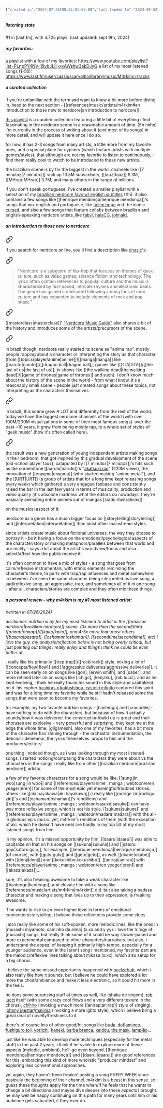 ```yaml
---
{"created in":"2024-07-26T08:22:01-03:00","last tended to":"2024-09-03T17:32:24-03:00","tags":["artist","music","geek","🌱"],"dg-publish":true,"permalink":"/references/music/artists/m4rkim/","dgPassFrontmatter":true,"created":"2024-07-26T08:22:01.867-03:00","updated":"2024-09-04T13:44:15.342-03:00"}
---
```


##### listening stats

#1 in [last.fm], with 4.725 plays. (last updated: sept 9th, 2024)

##### my favorites:

a playlist with a few of my favorites: https://www.youtube.com/playlist?list=PLnpPY4NV-19ybJLIjj-xxAWshw3abDJyG
a list of my most listened songs (1-50): https://www.last.fm/user/cassiuscarvalho/library/music/M4rkim/+tracks

##### a curated collection

if you're unfamiliar with the term and want to know a bit more before diving in, head to the next section - [[references/music/artists/m4rkim#an introduction to those new to nerdcore\|an introduction to nerdcore]].

[this playlist](https://www.youtube.com/playlist?list=PLnpPY4NV-19wZVhLOaKkPcCEMlNWTu9cL) is a curated collection featuring a little bit of everything i find fascinating in the nerdcore scene in a reasonable amount of time. (5h hehe) i'm currently in the process of writing about it (and most of its songs) in more detail, and will update it here once i do so.

for now, it has 2-3 songs from many artists, a little more from my favorite ones, and a special place for cyphers (which feature artists with multiple genres/styles), that although are not my favorite to listen to continuously, i find them really cool to watch to be introduced to these new artists.

the brazilian scene is by far the biggest in the world. channels like [[7 minutoz\|7 minutoz]] rack up 13.5M subscribers, [[tauz\|tauz]] 9.3M, [[MHrap\|MHrap]] 3.7M, and many others in the range of millions.

if you don't speak portuguese, i've created a smaller playlist with a selection of my [brazilian nerdcore favs w/ english subtitles](https://www.youtube.com/playlist?list=PLnpPY4NV-19wm7ng19wDQXLnlYKnEPIT1) (Xh). it also contains a few songs like [[henrique mendonça\|henrique mendonça]]'s songs that mix english and portuguese, like [fallen hope](https://www.youtube.com/watch?v=s8G1Qa3vZ2Q) and the iconic [cursed](https://www.youtube.com/watch?v=n3h4Fx-2bvE), and also a few songs that feature collabs between brazilian and english-speaking nerdcore artists, like [fabvl](https://www.youtube.com/watch?v=iUM3YdqwgPg), [halaCG](https://www.youtube.com/watch?v=mslaAj0cyEA), [johnald](https://www.youtube.com/watch?v=sFOZI6aKspk).

##### an introduction to those new to nerdcore


<div class="transclusion internal-embed is-loaded"><a class="markdown-embed-link" href="/writings/the-evolution-of-my-weird-relationship-with-music-and-the-origins-of-my-occult-references/#d415ce" aria-label="Open link"><svg xmlns="http://www.w3.org/2000/svg" width="24" height="24" viewBox="0 0 24 24" fill="none" stroke="currentColor" stroke-width="2" stroke-linecap="round" stroke-linejoin="round" class="svg-icon lucide-link"><path d="M10 13a5 5 0 0 0 7.54.54l3-3a5 5 0 0 0-7.07-7.07l-1.72 1.71"></path><path d="M14 11a5 5 0 0 0-7.54-.54l-3 3a5 5 0 0 0 7.07 7.07l1.71-1.71"></path></svg></a><div class="markdown-embed">



if you search for nerdcore online, you'll find a description like [chosic](https://www.chosic.com/genre-chart/nerdcore/)'s: 

</div></div>


<div class="transclusion internal-embed is-loaded"><a class="markdown-embed-link" href="/writings/the-evolution-of-my-weird-relationship-with-music-and-the-origins-of-my-occult-references/#78f9e0" aria-label="Open link"><svg xmlns="http://www.w3.org/2000/svg" width="24" height="24" viewBox="0 0 24 24" fill="none" stroke="currentColor" stroke-width="2" stroke-linecap="round" stroke-linejoin="round" class="svg-icon lucide-link"><path d="M10 13a5 5 0 0 0 7.54.54l3-3a5 5 0 0 0-7.07-7.07l-1.72 1.71"></path><path d="M14 11a5 5 0 0 0-7.54-.54l-3 3a5 5 0 0 0 7.07 7.07l1.71-1.71"></path></svg></a><div class="markdown-embed">



> "Nerdcore is a subgenre of hip-hop that focuses on themes of geek culture, such as video games, science fiction, and technology. The lyrics often contain references to popular culture and the music is characterized by fast-paced, intricate rhymes and electronic beats. The genre has gained a dedicated following among fans of nerd culture and has expanded to include elements of rock and pop music."

</div></div>


<div class="transclusion internal-embed is-loaded"><a class="markdown-embed-link" href="/writings/the-evolution-of-my-weird-relationship-with-music-and-the-origins-of-my-occult-references/#4460a8" aria-label="Open link"><svg xmlns="http://www.w3.org/2000/svg" width="24" height="24" viewBox="0 0 24 24" fill="none" stroke="currentColor" stroke-width="2" stroke-linecap="round" stroke-linejoin="round" class="svg-icon lucide-link"><path d="M10 13a5 5 0 0 0 7.54.54l3-3a5 5 0 0 0-7.07-7.07l-1.72 1.71"></path><path d="M14 11a5 5 0 0 0-7.54-.54l-3 3a5 5 0 0 0 7.07 7.07l1.71-1.71"></path></svg></a><div class="markdown-embed">



[[masterclass\|masterclass]]' ["Nerdcore Music Guide"](https://www.masterclass.com/articles/nerdcore-music-guide) also shares a bit of the history and introduces some of the artists/precursors of the scene. 

</div></div>


<div class="transclusion internal-embed is-loaded"><a class="markdown-embed-link" href="/writings/the-evolution-of-my-weird-relationship-with-music-and-the-origins-of-my-occult-references/#757d9d" aria-label="Open link"><svg xmlns="http://www.w3.org/2000/svg" width="24" height="24" viewBox="0 0 24 24" fill="none" stroke="currentColor" stroke-width="2" stroke-linecap="round" stroke-linejoin="round" class="svg-icon lucide-link"><path d="M10 13a5 5 0 0 0 7.54.54l3-3a5 5 0 0 0-7.07-7.07l-1.72 1.71"></path><path d="M14 11a5 5 0 0 0-7.54-.54l-3 3a5 5 0 0 0 7.07 7.07l1.71-1.71"></path></svg></a><div class="markdown-embed">



in brazil though, nerdcore really started its scene as "anime rap". mostly people rapping about a character or interpreting the story as that character (from [[topics/player/anime\|anime]]/[[manga\|manga]] like [[naruto\|naruto]]/[[dragon ball\|dragon ball]], games like [[GTA\|GTA]]/[[the last of us\|the last of us]], tv shows like [[the walking dead\|the walking dead]]/[[game of thrones\|game of thrones]] and such). i don't know much about the history of the scene in the world - from what i know, it's a reasonably small scene - people just created songs about these topics, not interpreting as the characters themselves. 

</div></div>


<div class="transclusion internal-embed is-loaded"><a class="markdown-embed-link" href="/writings/the-evolution-of-my-weird-relationship-with-music-and-the-origins-of-my-occult-references/#fb7fea" aria-label="Open link"><svg xmlns="http://www.w3.org/2000/svg" width="24" height="24" viewBox="0 0 24 24" fill="none" stroke="currentColor" stroke-width="2" stroke-linecap="round" stroke-linejoin="round" class="svg-icon lucide-link"><path d="M10 13a5 5 0 0 0 7.54.54l3-3a5 5 0 0 0-7.07-7.07l-1.72 1.71"></path><path d="M14 11a5 5 0 0 0-7.54-.54l-3 3a5 5 0 0 0 7.07 7.07l1.71-1.71"></path></svg></a><div class="markdown-embed">



in brazil, this scene grew A LOT and differently from the rest of the world. today we have the biggest nerdcore channels of the world (with over 100M/200M visualizations in some of their most famous songs). over the past ~10 years, it grew from being mostly rap, to a whole set of styles of "geek music" (how it's often called here). 

</div></div>


<div class="transclusion internal-embed is-loaded"><a class="markdown-embed-link" href="/writings/the-evolution-of-my-weird-relationship-with-music-and-the-origins-of-my-occult-references/#0701bf" aria-label="Open link"><svg xmlns="http://www.w3.org/2000/svg" width="24" height="24" viewBox="0 0 24 24" fill="none" stroke="currentColor" stroke-width="2" stroke-linecap="round" stroke-linejoin="round" class="svg-icon lucide-link"><path d="M10 13a5 5 0 0 0 7.54.54l3-3a5 5 0 0 0-7.07-7.07l-1.72 1.71"></path><path d="M14 11a5 5 0 0 0-7.54-.54l-3 3a5 5 0 0 0 7.07 7.07l1.71-1.71"></path></svg></a><div class="markdown-embed">



the result was a new generation of young independent artists making songs in their bedroom, that got inspired by this gradual development of the scene (old-school player tauz), catapulted by [[7 minutoz\|7 minutoz]]'s hits such as the cornerstone [[naruto\|naruto]]'s "[akatsuki rap](https://www.youtube.com/watch?v=-oYMo8k22Vw)" (220M views), the innovation of [[enygma\|enygma]] (who started making "anime metal"), and the [[URT\|URT]] (a group of artists that for a long time kept releasing songs every week) which gathered a very engaged fanbase and consistently raised the bar in the last few years in terms of musicality, production and video quality (it's absolute madness what the editors do nowadays. they're basically animating entire animes out of mangas [static illustrations]). 

</div></div>


on the musical aspect of it:

nerdcore as a genre has a much bigger focus on [[storytelling\|storytelling]] and [[interpretation\|interpretation]] than most other mainstream styles. 

since artists create music about fictional universes, the way they choose to portray it - be it having a focus on the emotional/psychological aspects of the character/story or making metaphors/parallels between that world and our reality - says a lot about the artist's worldview/focus and also select/affect how the public receive it.

it's often common to have a mix of styles - a song that goes from calm/reflexive instrumentals, with ethnic elements reminding the character's theme, to parts with trap/rap influences and metal somewhere in between. i've seen the same character being interpreted as love song, a sad/reflexive song, an aggressive, trap, and sometimes all of it in one song - after all, characters/stories are complex and they often mix these things.

##### a personal review - why m4rkim is my #1 most listened artist:

*(written in 07/26/2024)*

*disclaimer: m4rkim is by far my most listened to artist in the [[brazilian nerdcore\|brazilian nerdcore]] scene. (3x more than the second/third [[anirap\|anirap]]/[[kaito\|kaito]], and 4-5x more than most others [[basara\|basara]], [[oshaman\|oshaman]], [[secondtime\|secondtime]], etc) i love the guy. my analysis/reflection below is not being overly critical, but just pointing out things i really enjoy and things i think he could be even better at.*

i really like his primarily [[trap\|trap]]/[[rock\|rock]] style, mixing a lot of [[concepts/flow\|flow]] and [[aggressive deliveries\|aggressive deliveries]]. it can be seen early on on songs like [gon], [erwin smith], and [saber], and more refined later on on songs like [ichigo], [kenjaku], [rob lucci]. and as he kept evolving, i think he really found his sound in this style and capitalized on it. his cypher [hashiras x kokushibou, castelo infinito]() captured this spirit and was for a long time my favorite while he still hadn't released some the songs that were soon to become my favorites.

for example, my two favorite m4rkim songs - [hantengu] and [crocodile] - have nothing to do with the characters, but because of how it actually sounds/how it was delivered. the construction/build up is great and their choruses are explosive -  very powerful and surprising. they kept me at the edge the whole time. [gilgamesh], also one of my favorites, has a bit more of the character flair shining through - the orchestral instrumentation, the debonair demeanor, the lyrics themselves. props to him and the producers/editors!

one thing i noticed though, as i was looking through my most listened songs, i started noticing/comparing the characters they were about vs the characters in the songs i really like from other [[brazilian nerdcore\|brazilian nerdcore]] artists.

a few of my favorite characters for a song would be like: [[sung jin woo\|sung jin woo]] and [[references/player/anime ; manga ; webtoon/eren yeager\|eren]] for some of the most epic yet meaningful/troubled stories. others like [[aki hayakawa\|aki hayakawa]] (i really like [[rodrigo zin\|rodrigo zin]]'s and [[oshaman\|oshaman]]'s renditions) and [[references/player/anime ; manga ; webtoon/sasuke\|sasuke]] can have way more reflexive songs, which is not his style. [[sukuna\|sukuna]] and [[references/player/anime ; manga ; webtoon/madara\|madara]] with the all-in glorious epic music. yet, m4rkim's renditions of them (with the exception of aki, which he doesn't have one) are hardly in my top 50 of my most listened songs from him.

in my opinion, it's a missed opportunity by him. [[daarui\|daarui]] was able to capitalize on that on his songs on [[sukuna\|sukuna]] and [[satoru gojo\|satoru gojo]], for example. [[henrique mendonça\|henrique mendonça]] (of course), with [[guts\|guts]] and [[geto\|geto]], as well. [[okabe\|okabe]] with [[denji\|denji]] and [[kokushibo\|kokushibo]]. [[anirap\|anirap]] with [[references/player/anime ; manga ; webtoon/eren yeager\|eren]] and [[akaza\|akaza]]...

sure, it's also freaking awesome to take a weak character like [[hantengu\|hantengu]] and elevate him with a song like [[references/music/artists/m4rkim\|m4rkim]] did. but also taking a badass character and making a song that lives up to their expression, is freaking awesome.

if he wants to rise to an even higher level in terms of emotional connection/storytelling, i believe these reflections provide some clues.

i also really like some of his soft-spoken, more melodic lines, like the ones in [musashi miyamoto, caminho da alma] (x:xx and y:yy). i love the trilogy of [musashi] songs, but really think some of it could be way slower-paced and more experimental compared to other characters/narratives. but also, i understand the appeal of keeping it primarily high-tempo, especially for a younger audience. even in the [eren] song i mentioned, my favorite part are the melodic/reflexive lines talking about mikasa (x:xx), which also setup for a big chorus.

i believe the same missed opportunity happened with [beelzebub](https://www.youtube.com/watch?v=ZlBpQldO9i0), which i also really like how it sounds, but i believe he could have explored a lot more the choir/ambience and make it less electronic, so it could hit more in the feels.

he does some surprising stuff at times as well, like [shaka de virgem], [rob lucci]() itself (with some crazy cool flows and a very different texture in the chorus), [chihiro](https://www.youtube.com/watch?v=yFpNY-2lpRQ) (invoking a much more [[anirap\|anirap]] style of singing), [johnny joestar]()/[makima](https://www.youtube.com/playlist?list=PLnpPY4NV-19ybJLIjj-xxAWshw3abDJyG) (invoking a more lgbtq style), which i believe bring a great deal of novelty/freshness to it.

there's of course lots of other good/hit songs like [buda](https://www.youtube.com/watch?v=3M0qJYY_Vu4), [doflamingo](https://www.youtube.com/watch?v=fPuDTdQZzKk), [fushiguro toji](https://www.youtube.com/watch?v=3rxEC_TOfj8), [yoriichi](https://www.youtube.com/watch?v=FIufxjfejfo), [kaneki](https://www.youtube.com/watch?v=3kB3z8RLt_M), [barba branca](https://www.youtube.com/watch?v=VMBah8W3YSM), [kaidou](https://www.youtube.com/watch?v=-IDzs6GncUk), [the mask](https://www.youtube.com/watch?v=tyVvUFcUtrw), [lampião](https://www.youtube.com/watch?v=wvg0M57cakc)...

just like he was able to develop more techniques (especially for the metal stuff) in the past 2 years, i think if he's able to explore more of these aspects (melodic, ambient), he'll go even beyond. [[henrique mendonça\|henrique mendonça]] and [[daarui\|daarui]] are good references for this, embracing this kind of more wholistic "producer mindset" and exploring less conventional approaches.

yet again, they haven't been freakin' posting a song EVERY WEEK since basically the beginning of their channel. m4rkim is a beast in this sense. so i guess these thoughts apply for the time when/if he feels that he wants to change a bit directions and maybe dive deeper into these aspects i brought. he may well be happy continuing on this path for many years until him or his audience gets saturated, if they ever do.